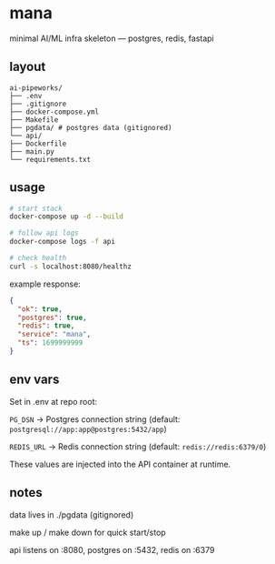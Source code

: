 # mana

minimal AI/ML infra skeleton — postgres, redis, fastapi

## layout
```
ai-pipeworks/
├── .env
├── .gitignore
├── docker-compose.yml
├── Makefile
├── pgdata/ # postgres data (gitignored)
└── api/
├── Dockerfile
├── main.py
└── requirements.txt
```

## usage
```sh
# start stack
docker-compose up -d --build

# follow api logs
docker-compose logs -f api

# check health
curl -s localhost:8080/healthz
```

example response:
```json
{
  "ok": true,
  "postgres": true,
  "redis": true,
  "service": "mana",
  "ts": 1699999999
}
```

## env vars

Set in .env at repo root:

`PG_DSN` → Postgres connection string (default: `postgresql://app:app@postgres:5432/app`)

`REDIS_URL` → Redis connection string (default: `redis://redis:6379/0`)

These values are injected into the API container at runtime.

## notes

data lives in ./pgdata (gitignored)

make up / make down for quick start/stop

api listens on :8080, postgres on :5432, redis on :6379

